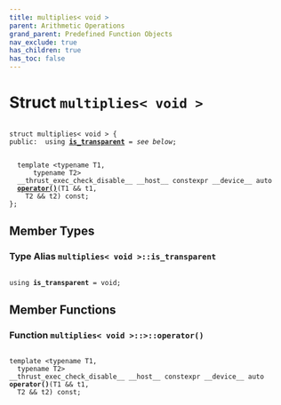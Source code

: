 ```yaml
---
title: multiplies< void >
parent: Arithmetic Operations
grand_parent: Predefined Function Objects
nav_exclude: true
has_children: true
has_toc: false
---
```


# Struct `multiplies< void >`

<code class="doxybook">
<span>struct multiplies&lt; void &gt; {</span>
<span>public:</span><span>&nbsp;&nbsp;using <b><a href="/api/classes/structmultiplies_3_01void_01_4.html#using-is_transparent">is&#95;transparent</a></b> = <i>see below</i>;</span>
<br>
<span>&nbsp;&nbsp;template &lt;typename T1,</span>
<span>&nbsp;&nbsp;&nbsp;&nbsp;&nbsp;&nbsp;typename T2&gt;</span>
<span>&nbsp;&nbsp;__thrust_exec_check_disable__ __host__ constexpr __device__ auto </span><span>&nbsp;&nbsp;<b><a href="/api/classes/structmultiplies_3_01void_01_4.html#function-operator()">operator()</a></b>(T1 && t1,</span>
<span>&nbsp;&nbsp;&nbsp;&nbsp;T2 && t2) const;</span>
<span>};</span>
</code>

## Member Types

<h3 id="using-is_transparent">
Type Alias <code>multiplies&lt; void &gt;::is&#95;transparent</code>
</h3>

<code class="doxybook">
<span>using <b>is_transparent</b> = void;</span></code>

## Member Functions

<h3 id="function-operator()">
Function <code>multiplies&lt; void &gt;::&gt;::operator()</code>
</h3>

<code class="doxybook">
<span>template &lt;typename T1,</span>
<span>&nbsp;&nbsp;typename T2&gt;</span>
<span>__thrust_exec_check_disable__ __host__ constexpr __device__ auto </span><span><b>operator()</b>(T1 && t1,</span>
<span>&nbsp;&nbsp;T2 && t2) const;</span></code>

